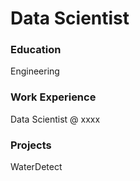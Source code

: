 # Data Scientist

### Education
Engineering

### Work Experience
Data Scientist @ xxxx

### Projects
WaterDetect


